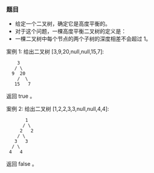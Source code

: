 ### 题目
* 给定一个二叉树，确定它是高度平衡的。
* 对于这个问题，一棵高度平衡二叉树的定义是：
* 一棵二叉树中每个节点的两个子树的深度相差不会超过 1。

案例 1:
给出二叉树 [3,9,20,null,null,15,7]:
```
    3
   / \
  9  20
    /  \
   15   7
```
返回 true 。

案例 2:
给出二叉树 [1,2,2,3,3,null,null,4,4]:
```
       1
      / \
     2   2
    / \
   3   3
  / \
 4   4
```
返回 false 。